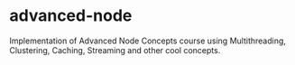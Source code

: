 # advanced-node
Implementation of Advanced Node Concepts course using Multithreading, Clustering, Caching, Streaming and other cool concepts.
